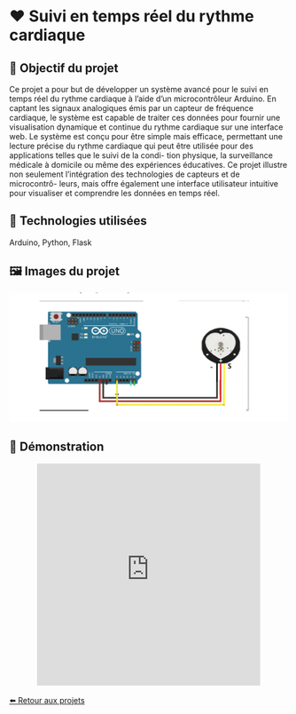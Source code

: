 # ❤️ Suivi en temps réel du rythme cardiaque

## 🎯 Objectif du projet
Ce projet a pour but de développer un système avancé pour le suivi en temps réel du
rythme cardiaque à l’aide d’un microcontrôleur Arduino. En captant les signaux analogiques
émis par un capteur de fréquence cardiaque, le système est capable de traiter ces données
pour fournir une visualisation dynamique et continue du rythme cardiaque sur une interface
web.
Le système est conçu pour être simple mais efficace, permettant une lecture précise du
rythme cardiaque qui peut être utilisée pour des applications telles que le suivi de la condi-
tion physique, la surveillance médicale à domicile ou même des expériences éducatives. Ce
projet illustre non seulement l’intégration des technologies de capteurs et de microcontrô-
leurs, mais offre également une interface utilisateur intuitive pour visualiser et comprendre
les données en temps réel.

## 🧰 Technologies utilisées
 Arduino, Python, Flask

## 🖼️ Images du projet
![Image du prototype](freq.png)

## 🎥 Démonstration


<div align="center">
  <iframe width="80%" height="400" src="https://www.youtube.com/embed/enLC2pWVirE" 
          frameborder="0" allowfullscreen></iframe>
</div>



[⬅️ Retour aux projets](projets.md)


